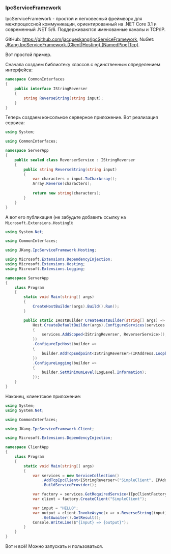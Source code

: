 ﻿### IpcServiceFramework

IpcServiceFramework - простой и легковесный фреймворк для межпроцессной коммуникации, ориентированный на .NET Core 3.1 и современный .NET 5/6. Поддерживаются именованные каналы и TCP/IP.

GitHub: https://github.com/jacqueskang/IpcServiceFramework, NuGet: [JKang.IpcServiceFramework.(Client|Hosting).(NamedPipe|Tcp)](https://www.nuget.org/profiles/kylinwater).

Вот простой пример.

Сначала создаем библиотеку классов с единственным определением интерфейса:

```c#
namespace CommonInterfaces
{
    public interface IStringReverser
    {
        string ReverseString(string input);
    }
}
```

Теперь создаем консольное серверное приложение. Вот реализация сервиса:

```c#
using System;

using CommonInterfaces;

namespace ServerApp
{
    public sealed class ReverserService : IStringReverser
    {
        public string ReverseString(string input)
        {
            var characters = input.ToCharArray();
            Array.Reverse(characters);
            
            return new string(characters);
        }
    }
}
```

А вот его публикация (не забудьте добавить ссылку на `Microsoft.Extensions.Hosting`!):

```c#
using System.Net;

using CommonInterfaces;

using JKang.IpcServiceFramework.Hosting;

using Microsoft.Extensions.DependencyInjection;
using Microsoft.Extensions.Hosting;
using Microsoft.Extensions.Logging;

namespace ServerApp
{
    class Program
    {
        static void Main(string[] args)
        {
            CreateHostBuilder(args).Build().Run();
        }

        public static IHostBuilder CreateHostBuilder(string[] args) =>
            Host.CreateDefaultBuilder(args).ConfigureServices(services =>
            {
                services.AddScoped<IStringReverser, ReverserService>();
            })
            .ConfigureIpcHost(builder =>
            {
                builder.AddTcpEndpoint<IStringReverser>(IPAddress.Loopback, 8888);
            })
            .ConfigureLogging(builder =>
            {
                builder.SetMinimumLevel(LogLevel.Information);
            });
    }
}
```

Наконец, клиентское приложение:

```c#
using System;
using System.Net;

using CommonInterfaces;

using JKang.IpcServiceFramework.Client;

using Microsoft.Extensions.DependencyInjection;

namespace ClientApp
{
    class Program
    {
        static void Main(string[] args)
        {
            var services = new ServiceCollection()
                .AddTcpIpcClient<IStringReverser>("SimpleClient", IPAddress.Loopback, 8888)
                .BuildServiceProvider();

            var factory = services.GetRequiredService<IIpcClientFactory<IStringReverser>>();
            var client = factory.CreateClient("SimpleClient");

            var input = "HELLO";
            var output = client.InvokeAsync(x => x.ReverseString(input))
                .GetAwaiter().GetResult();
            Console.WriteLine($"{input} => {output}");
        }
    }
}
```

Вот и всё! Можно запускать и пользоваться.

